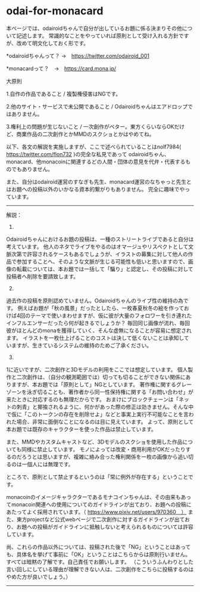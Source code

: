 # odai-for-monacard

本ページでは、odairoidちゃんで自分が出しているお題に係る決まりその他について記述します。
常識的なことをやっていれば原則として受け入れる方針ですが、改めて明文化しておく形です。

*odairoidちゃんって？ →　https://twitter.com/odairoid_001

*monacardって？　→　https://card.mona.jp/

大原則

1.自作の作品であること / 複製権侵害はNGです。

2.他のサイト・サービスで未公開であること / Odairoidちゃんはエアドロップではありません。

3.権利上の問題が生じないこと / 一次創作がベター。東方くらいならOKだけど、商業作品の二次創作とかMMDのスクショとかはやめてね。

以下、各文の解説を実施しますが、ここで述べられていることはnolf7984( https://twitter.com/flon732 )の完全な私見であって
odairoidちゃん、monacard、他monacoinに関連するどの人間・団体の意見を代弁・代表するものでもありません。

また、自分はodairoid運営のすなぎも先生、monacard運営のなちゃっと先生とはお題への投稿以外のいかなる資本的繋がりもありません。
完全に趣味でやっています。

*******************************
解説：

1.
Odairoidちゃんにおけるお題の投稿は、一種のストリートライブであると自分は考えています。
他人のネタでライブをやるのはオマージュやリスペクトとして文脈次第で許容されるケースもあるでしょうが、イラストの募集に対して他人の作品で参加することへ、そのような文脈が生じる可能性も低いと思いますので、画像の転載については、本お題では一括して「騙り」と認定し、その投稿に対して投稿者へ削除を要請致します。

2.
過去作の投稿を原則認めていません。Odairoidちゃんのライブ性の維持の為です。
例えばお題が「秋の風景」だったとしたら、一枚春夏秋冬の絵を作っておけば4回のテーマで使いまわせますが、仮に彼が大量のフォロワーを引き連れたインフルエンサーだったら何が起きるでしょうか？
毎回同じ画像が流れ、毎回彼がほとんどのmonaを獲得していく、そんな虚無になることが容易に想定されます。
イラストを一枚仕上げることのコストは決して低くないことは承知していますが、生きているシステムの維持のためご了承ください。

3.
1に近いですが、二次創作と3Dモデルの利用をここでは想定しています。
個人製作と二次創作は、（自分の観測範囲では）切っても切ることができない関係にありますが、本お題では「原則として」NGとしています。
著作権に関するグレーゾーンを泳ぎ切ることも、著作者から同一性保持権に関する「お問い合わせ」が来たときに対応するのも無理だからです。
おまけにブロックチェーンは「ネットの刺青」と揶揄されるように、何かがあった際の修正は効きません。そんな中で仮に「このトークンの存在を削除せよ」などと事実上実行不可能なことを言われた場合、非常に面倒なことになるのは目に見えています。
よって、原則として本お題では既存のキャラクターを使った作品は禁止しています。

また、MMDやカスタムキャストなど、3Dモデルのスクショを使用した作品についても同様に禁止しています。
モノによっては改変・商用利用がOKだったりするのだろうとは思いますが、複雑に絡み合った権利関係を一枚の画像から追い切るのは一個人には無理です。
  
  
ところで、原則として禁止するというのは「常に例外が存在する」ということです。

monacoinのイメージキャラクターであるモナコインちゃんは、その由来もあってmonacoin関連への使用についてのガイドラインが出ており、お題への投稿にあたってよく採用されています。（ https://www.pixiv.net/users/970360　）
また、東方projectなど公式webページで二次創作に対するガイドラインが出ており、お題への投稿がガイドラインに抵触しないと考えられるものについては許容しています。

尚、これらの作品以外については、投稿された後で「NG」ということはあっても、具体名を挙げて事前に「OK」ということはこちらからは原則行いません。
すべては暗黙の了解です。自己責任でお願いします。
（こういうふんわりとした言い回しにしている理由が理解できない人は、二次創作をこちらに投稿するのはやめた方が良いでしょう。）
******************************
